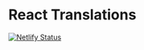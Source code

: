 # React Translations

[![Netlify Status](https://api.netlify.com/api/v1/badges/3c5153c3-101d-4277-8b52-34bf06255c4e/deploy-status)](https://app.netlify.com/sites/react-translations/deploys)

